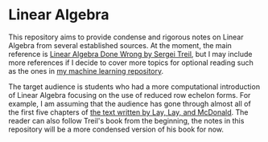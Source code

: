 # Linear Algebra
This repository aims to provide condense and rigorous notes on Linear Algebra from several established sources. At the moment, the main reference is [Linear Algebra Done Wrong by Sergei Treil](https://www.math.brown.edu/streil/papers/LADW/LADW.html), but I may include more references if I decide to cover more topics for optional reading such as the ones in [my machine learning repository](https://github.com/gycheong/machine_learning).

The target audience is students who had a more computational introduction of Linear Algebra focusing on the use of reduced row echelon forms. For example, I am assuming that the audience has gone through almost all of the first five chapters of [the text written by Lay, Lay, and McDonald](https://www.pearson.com/en-us/subject-catalog/p/linear-algebra-and-its-applications/P200000006235/9780136880929). The reader can also follow Treil's book from the beginning, the notes in this repository will be a more condensed version of his book for now.
